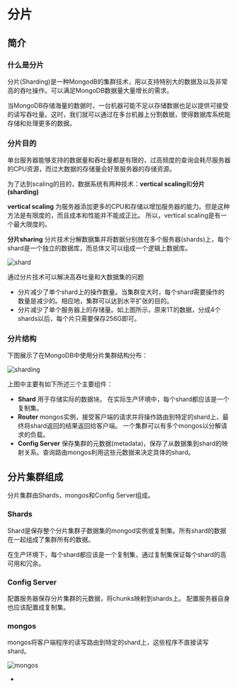 # 分片


## 简介

### 什么是分片

分片(Sharding)是一种MongodB的集群技术，用以支持特别大的数据及以及非常高的吞吐操作。可以满足MongoDB数据量大量增长的需求。

当MongoDB存储海量的数据时，一台机器可能不足以存储数据也足以提供可接受的读写吞吐量。这时，我们就可以通过在多台机器上分割数据，使得数据库系统能存储和处理更多的数据。

### 分片目的

单台服务器能够支持的数据量和吞吐量都是有限的，过高频度的查询会耗尽服务器的CPU资源，而过大数据的存储量会好景服务器的存储资源。

为了达到scaling的目的，数据系统有两种技术：**vertical scaling**和**分片(sharding)**

**vertical scaling** 为服务器添加更多的CPU和存储以增加服务器的能力。但是这种方法是有限度的，而且成本和性能并不能成正比。 所以，vertical scaling是有一个最大限度的。

**分片sharing** 分片技术分解数据集并将数据分别放在多个服务器(shards)上，每个shard是一个独立的数据库，而总体又可以组成一个逻辑上数据库。

![shard](https://docs.mongodb.org/manual/_images/sharded-collection.png)

通过分片技术可以解决高吞吐量和大数据集的问题
* 分片减少了单个shard上的操作数量。当集群变大时，每个shard需要操作的数量是减少的。相应地，集群可以达到水平扩张的目的。
* 分片减少了单个服务器上的存储量。如上图所示，原来1T的数据，分成4个shards以后，每个片只需要保存256G即可。


### 分片结构

下图展示了在MongoDB中使用分片集群结构分布：

![sharding](https://docs.mongodb.org/manual/_images/sharded-cluster-production-architecture.png)

上图中主要有如下所述三个主要组件：
* **Shard** 用于存储实际的数据块。 在实际生产环境中，每个shard都应该是一个复制集。
* **Router** mongos实例，接受客户端的请求并将操作路由到特定的shard上，最终将shard返回的结果返回给客户端。 一个集群可以有多个mongos以分解请求的负载。
* **Config Server** 保存集群的元数据(metadata)，保存了从数据集到shard的映射关系。查询路由mongos利用这些元数据来决定具体的shard。


## 分片集群组成

分片集群由Shards，mongos和Config Server组成。

### Shards

Shard是保存整个分片集群子数据集的mongod实例或复制集。所有shard的数据在一起组成了集群所有的数据。

在生产环境下，每个shard都应该是一个复制集，通过复制集保证每个shard的高可用和冗余。

### Config Server

配置服务器保存分片集群的元数据，将chunks映射到shards上。 配置服务器自身也应该配置成复制集。

### mongos

mongos将客户端程序的读写路由到特定的shard上，这些程序不直接读写shard。

![mongos](https://docs.mongodb.org/manual/_images/sharded-cluster.png)








-
